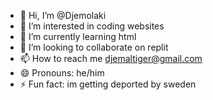 - 👋 Hi, I’m @Djemolaki
- 👀 I’m interested in coding websites
- 🌱 I’m currently learning html
- 💞️ I’m looking to collaborate on replit
- 📫 How to reach me djemaltiger@gmail.com
- 😄 Pronouns: he/him
- ⚡ Fun fact: im getting deported by sweden

<!---
Djemolaki/Djemolaki is a ✨ special ✨ repository because its `README.md` (this file) appears on your GitHub profile.
You can click the Preview link to take a look at your changes.
--->
